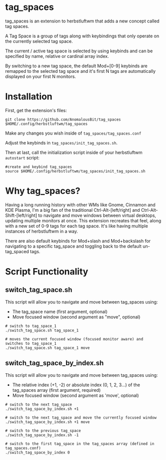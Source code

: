 # tag_spaces
tag_spaces is an extension to herbstluftwm that adds a new concept called tag spaces.

A Tag Space is a group of tags along with keybindings that only operate on the currently selected tag space.

The current / active tag space is selected by using keybinds and can be specified by name, relative or cardinal array index.

By switching to a new tag space, the default Mod+[0-9] keybinds are remapped to the selected tag space and it's first N tags are automatically displayed on your first N monitors.

# Installation

First, get the extension's files:

`git clone https://github.com/AnomalousBit/tag_spaces $HOME/.config/herbstluftwm/tag_spaces`

Make any changes you wish inside of `tag_spaces/tag_spaces.conf`

Adjust the keybinds in `tag_spaces/init_tag_spaces.sh`.

Then at last, call the initialization script inside of your herbstluftwm `autostart` script:

```
#create and keybind tag_spaces
source $HOME/.config/herbstluftwm/tag_spaces/init_tag_spaces.sh
```

# Why tag_spaces?

Having a long running history with other WMs like Gnome, Cinnamon and KDE Plasma, I'm a big fan of the traditional Ctrl-Alt-[left/right] and Ctrl-Alt-Shift-[left/right] to navigate and move windows between virtual desktops, updating multiple monitors at once. This extension recreates that feel, along with a new set of 0-9 tags for each tag space. It's like having multiple instances of herbstluftwm in a way.

There are also default keybinds for Mod+slash and Mod+backslash for navigating to a specific tag_space and toggling back to the default un-tag_spaced tags.

# Script Functionality

## switch_tag_space.sh
This script will allow you to navigate and move between tag_spaces using:
* The tag_space name (first argument, optional)
* Move focused window (second argument as "move", optional)

```
# switch to tag_space_1
./switch_tag_space.sh tag_space_1

# moves the current focused window (focused monitor aware) and switches to tag_space_1
./switch_tag_space.sh tag_space_1 move
```

## switch_tag_space_by_index.sh
This script will allow you to navigate and move between tag_spaces using:
* The relative index (+1, -2) or absolute index (0, 1, 2, 3...) of the tag_spaces array (first argument, required)
* Move focused window (second argument as 'move', optional)

```
# switch to the next tag_space
./switch_tag_space_by_index.sh +1

# switch to the next tag_space and move the currently focused window
./switch_tag_space_by_index.sh +1 move

# switch to the previous tag_space
./switch_tag_space_by_index.sh -1

# switch to the first tag_space in the tag_spaces array (defined in tag_spaces.conf)
./switch_tag_space_by_index 0
```

